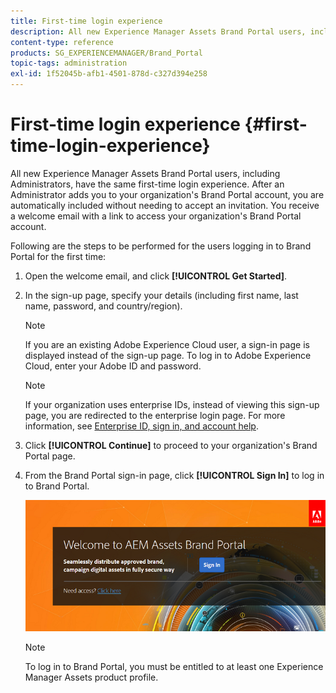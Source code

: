 ```yaml
---
title: First-time login experience
description: All new Experience Manager Assets Brand Portal users, including Administrators, have the same first-time login experience. After an Administrator adds you to your organization's Brand Portal account, you are automatically included without needing to accept an invitation. You receive a welcome email with a link to access your organization's Brand Portal account.
content-type: reference
products: SG_EXPERIENCEMANAGER/Brand_Portal
topic-tags: administration
exl-id: 1f52045b-afb1-4501-878d-c327d394e258
---
```

# First-time login experience {#first-time-login-experience}

All new Experience Manager Assets Brand Portal users, including Administrators, have the same first-time login experience. After an Administrator adds you to your organization's Brand Portal account, you are automatically included without needing to accept an invitation. You receive a welcome email with a link to access your organization's Brand Portal account.

Following are the steps to be performed for the users logging in to Brand Portal for the first time:

1. Open the welcome email, and click **[!UICONTROL Get Started]**.

1. In the sign-up page, specify your details (including first name, last name, password, and country/region).

   >[!NOTE]
   >
   >If you are an existing Adobe Experience Cloud user, a sign-in page is displayed instead of the sign-up page. To log in to Adobe Experience Cloud, enter your Adobe ID and password.

   >[!NOTE]
   >
   >If your organization uses enterprise IDs, instead of viewing this sign-up page, you are redirected to the enterprise login page. For more information, see [Enterprise ID, sign in, and account help](https://helpx.adobe.com/in/enterprise/kb/enterprise-id-faq.html).

1. Click **[!UICONTROL Continue]** to proceed to your organization's Brand Portal page.
1. From the Brand Portal sign-in page, click **[!UICONTROL Sign In]** to log in to Brand Portal.

   ![Brand Portal Sign in page](assets/signin-onboarding.png)

   >[!NOTE]
   >
   >To log in to Brand Portal, you must be entitled to at least one Experience Manager Assets product profile.
